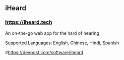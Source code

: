 ## iHeard

### https://iheard.tech

An on-the-go web app for the hard of hearing

Supported Languages: English, Chinese, Hindi, Spanish

#https://devpost.com/software/iheard
